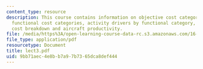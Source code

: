 ```yaml
---
content_type: resource
description: This course contains information on objective cost category breakdown,
  functional cost categories, activity drivers by functional category, airline operating
  cost breakdown and aircraft productivity.
file: /media/https%3A/open-learning-course-data-rc.s3.amazonaws.com/16-75j-airline-management-spring-2006/9bb71aec4e8bb7a97b7365dca8def444_lect3.pdf
file_type: application/pdf
resourcetype: Document
title: lect3.pdf
uid: 9bb71aec-4e8b-b7a9-7b73-65dca8def444
---
```

